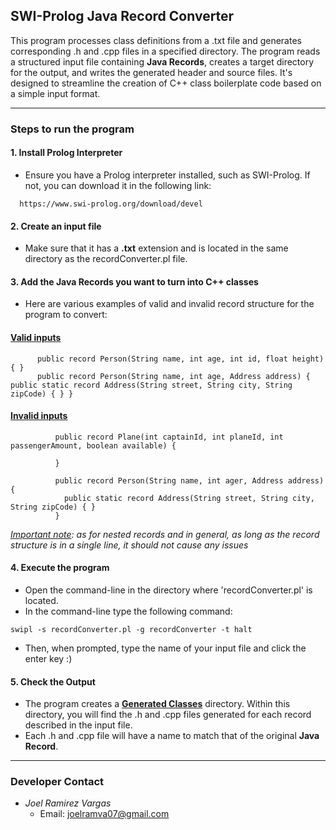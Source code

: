## SWI-Prolog Java Record Converter 

This program processes class definitions from a .txt file and generates corresponding .h and .cpp files in a specified directory. The program reads a structured input file containing **Java Records**, creates a target directory for the output, and writes the generated header and source files. It's designed to streamline the creation of C++ class boilerplate code based on a simple input format.

---
### Steps to run the program
#### 1. Install Prolog Interpreter 
- Ensure you have a Prolog interpreter installed, such as SWI-Prolog. If not, you can download it in the following link:
``` 
  https://www.swi-prolog.org/download/devel
```
#### 2. Create an input file 
- Make sure that it has a **.txt** extension and is located in the same directory as the recordConverter.pl file. 
#### 3. Add the **Java Records** you want to turn into C++ classes 
- Here are various examples of valid and invalid record structure for the program to convert: 
#### <ins>Valid inputs
``` 
      public record Person(String name, int age, int id, float height) { } 
      public record Person(String name, int age, Address address) { public static record Address(String street, String city, String zipCode) { } } 
```
#### <ins>Invalid inputs
``` 
          public record Plane(int captainId, int planeId, int passengerAmount, boolean available) { 
              
          }

          public record Person(String name, int ager, Address address) {
            public static record Address(String street, String city, String zipCode) { }
          }     
```
*<ins>Important note</ins>: as for nested records and in general, as long as the record structure is in a single line, it should not cause any issues*

#### 4. Execute the program
- Open the command-line in the directory where 'recordConverter.pl' is  located.
- In the command-line type the following command:
```
swipl -s recordConverter.pl -g recordConverter -t halt
```
- Then, when prompted, type the name of your input file and click the enter key :)
#### 5. Check the Output

- The program creates a **<ins>Generated Classes</ins>** directory. Within this directory, you will find the .h and .cpp files generated for each record described in the input file.
- Each .h and .cpp file will have a name to match that of the original **Java Record**.
---
### Developer Contact
- *Joel Ramirez Vargas*
  - Email: <ins>joelramva07@gmail.com 